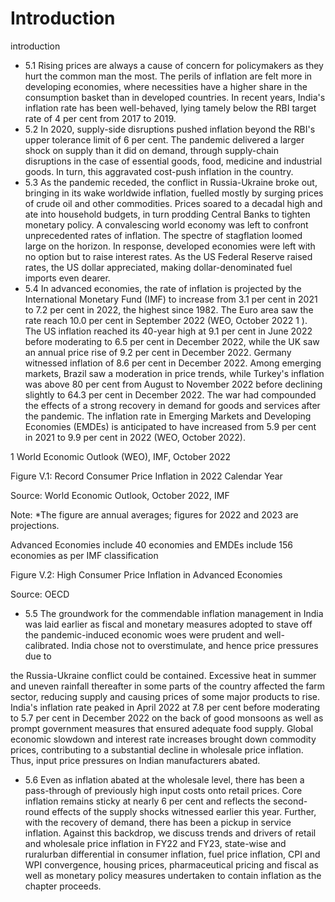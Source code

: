 # Introduction

introduction

- 5.1 Rising prices are always a cause of concern for policymakers as they hurt the common man the most. The perils of inflation are felt more in developing economies, where necessities have a higher share in the consumption basket than in developed countries. In recent years, India's inflation rate has been well-behaved, lying tamely below the RBI target rate of 4 per cent from 2017 to 2019.
- 5.2 In 2020, supply-side disruptions pushed inflation beyond the RBI's upper tolerance limit of 6 per cent. The pandemic delivered a larger shock on supply than it did on demand, through supply-chain disruptions in the case of essential goods, food, medicine and industrial goods. In turn, this aggravated cost-push inflation in the country.
- 5.3 As the pandemic receded, the conflict in Russia-Ukraine broke out, bringing in its wake worldwide inflation, fuelled mostly by surging prices of crude oil and other commodities. Prices soared to a decadal high and ate into household budgets, in turn prodding Central Banks to tighten monetary policy. A convalescing world economy was left to confront unprecedented rates of inflation. The spectre of stagflation loomed large on the horizon. In response, developed economies were left with no option but to raise interest rates. As the US Federal Reserve raised rates, the US dollar appreciated, making dollar-denominated fuel imports even dearer.
- 5.4 In advanced economies, the rate of inflation is projected by the International Monetary Fund (IMF) to increase from 3.1 per cent in 2021 to 7.2 per cent in 2022, the highest since 1982. The Euro area saw the rate reach 10.0 per cent in September 2022 (WEO, October 2022 1 ). The US inflation reached its 40-year high at 9.1 per cent in June 2022 before moderating to 6.5 per cent in December 2022, while the UK saw an annual price rise of 9.2 per cent in December 2022. Germany witnessed inflation  of  8.6  per  cent  in  December  2022. Among  emerging  markets, Brazil saw a moderation in price trends, while Turkey's inflation was above 80 per cent from August to November 2022 before declining slightly to 64.3 per cent in December 2022. The war had compounded the effects of a strong recovery in demand for goods and services after the pandemic. The inflation rate in Emerging Markets and Developing Economies (EMDEs) is  anticipated  to  have  increased  from  5.9  per  cent  in  2021  to  9.9  per  cent  in  2022  (WEO, October 2022).

1  World Economic Outlook (WEO), IMF, October 2022

Figure V.1: Record Consumer Price Inflation in 2022 Calendar Year

<!-- image -->

Source: World Economic Outlook, October 2022, IMF

Note: *The figure are annual averages; figures for 2022 and 2023 are projections.

Advanced Economies include 40 economies and EMDEs include 156 economies as per IMF classification

Figure V.2: High Consumer Price Inflation in Advanced Economies

<!-- image -->

Source: OECD

- 5.5 The groundwork for the commendable inflation management in India was laid earlier as fiscal and monetary measures adopted to stave off the pandemic-induced economic woes were prudent and well-calibrated. India chose not to overstimulate, and hence price pressures due to

the Russia-Ukraine conflict could be contained. Excessive heat in summer and uneven rainfall thereafter in some parts of the country affected the farm sector, reducing supply and causing prices of some major products to rise. India's inflation rate peaked in April 2022 at 7.8 per cent before moderating to 5.7 per cent in December 2022 on the back of good monsoons as well as prompt government measures that ensured adequate food supply. Global economic slowdown and interest rate increases brought down commodity prices, contributing to a substantial decline in wholesale price inflation. Thus, input price pressures on Indian manufacturers abated.

- 5.6 Even as inflation abated at the wholesale level, there has been a pass-through of previously high input costs onto retail prices. Core inflation remains sticky at nearly 6 per cent and reflects the second-round effects of the supply shocks witnessed earlier this year. Further, with the recovery of demand, there has been a pickup in service inflation. Against this backdrop, we discuss trends and drivers  of  retail  and  wholesale  price  inflation  in  FY22  and  FY23,  state-wise  and  ruralurban differential in consumer inflation, fuel price inflation, CPI and WPI convergence, housing prices, pharmaceutical pricing and fiscal as well as monetary policy measures undertaken to contain inflation as the chapter proceeds.

##
